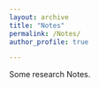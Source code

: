 ```yaml
---
layout: archive
title: "Notes"
permalink: /Notes/
author_profile: true

---
```


Some research Notes.

